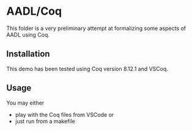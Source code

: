 # AADL/Coq

This folder is a very preliminary attempt at formalizing some aspects of AADL using Coq.

## Installation

This demo has been tested using Coq version 8.12.1 and VSCoq.

## Usage

You may either
- play with the Coq files from VSCode or
- just run from a makefile
